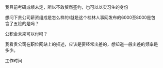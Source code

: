 







我目前考研成绩未定，所以不敢贸然签约，也可以以实习生的身份





想问下贵公司薪资组成是怎么样的/就是这个桂林人事网发布的6000至8000是包含了五险的是吗？

公积金未来可以付吗？

我看贵公司在职位网站上的描述，应该是要经常出差的，想知道一般出差的频率是多少。


工作时间



































